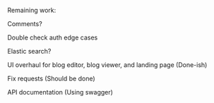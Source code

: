 Remaining work:

Comments?

Double check auth edge cases

Elastic search?

UI overhaul for blog editor, blog viewer, and landing page
(Done-ish)

Fix requests
(Should be done)

API documentation
(Using swagger)
